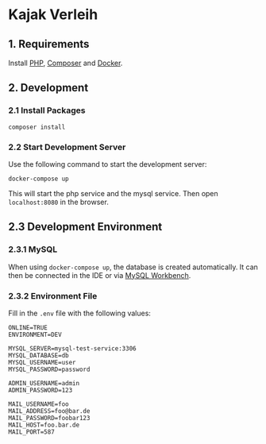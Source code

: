 # Kajak Verleih

## 1. Requirements

Install [PHP](https://www.php.net/manual/de/install.php), [Composer](https://getcomposer.org/)
and [Docker](https://www.docker.com/).

## 2. Development

### 2.1 Install Packages

```shell
composer install
```

### 2.2 Start Development Server

Use the following command to start the development server:

```shell
docker-compose up
```

This will start the php service and the mysql service. Then open `localhost:8080` in the browser.

## 2.3 Development Environment

### 2.3.1 MySQL

When using `docker-compose up`, the database is created automatically. It can then be connected in the IDE or
via [MySQL Workbench](https://dev.mysql.com/downloads/workbench/).

### 2.3.2 Environment File

Fill in the `.env` file with the following values:

```
ONLINE=TRUE
ENVIRONMENT=DEV

MYSQL_SERVER=mysql-test-service:3306
MYSQL_DATABASE=db
MYSQL_USERNAME=user
MYSQL_PASSWORD=password

ADMIN_USERNAME=admin
ADMIN_PASSWORD=123

MAIL_USERNAME=foo
MAIL_ADDRESS=foo@bar.de
MAIL_PASSWORD=foobar123
MAIL_HOST=foo.bar.de
MAIL_PORT=587
```
